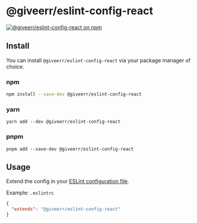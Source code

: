 # @giveerr/eslint-config-react

[![@giveerr/eslint-config-react on npm](https://img.shields.io/npm/v/@giveerr/eslint-config-react?style=for-the-badge)](https://npmjs.com/package/@giveerr/eslint-config-react)

## Install

You can install `@giveerr/eslint-config-react` via your package manager of choice.

### npm

```bash
npm install --save-dev @giveerr/eslint-config-react
```

### yarn

```shell
yarn add --dev @giveerr/eslint-config-react
```

### pnpm

```shell
pnpm add --save-dev @giveerr/eslint-config-react
```

## Usage

Extend the config in your [ESLint configuration file].

Example: `.eslintrc`

```json
{
  "extends": "@giveerr/eslint-config-react"
}
```

[eslint configuration file]: https://eslint.org/docs/user-guide/configuring
